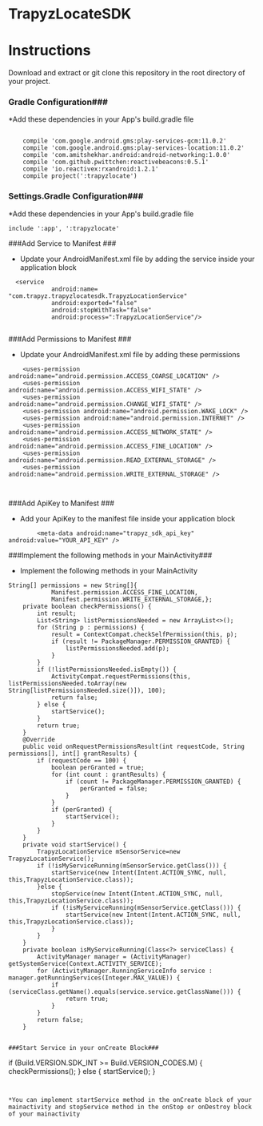 # TrapyzLocateSDK

# Instructions #

Download and extract or git clone this repository in the root directory of your project.
### Gradle Configuration###
*Add these dependencies in your App's build.gradle file

```
    
    compile 'com.google.android.gms:play-services-gcm:11.0.2'
    compile 'com.google.android.gms:play-services-location:11.0.2'
    compile 'com.amitshekhar.android:android-networking:1.0.0'
    compile 'com.github.pwittchen:reactivebeacons:0.5.1'
    compile 'io.reactivex:rxandroid:1.2.1'
    compile project(':trapyzlocate')

```

### Settings.Gradle Configuration###
*Add these dependencies in your App's build.gradle file
```
include ':app', ':trapyzlocate'

```

###Add Service to Manifest ###
* Update your AndroidManifest.xml file by adding the service inside your application block
```
  <service
            android:name= "com.trapyz.trapyzlocatesdk.TrapyzLocationService"
            android:exported="false"
            android:stopWithTask="false"
            android:process=":TrapyzLocationService"/>
            
```

###Add Permissions to Manifest ###
* Update your AndroidManifest.xml file by adding these permissions
```
    <uses-permission android:name="android.permission.ACCESS_COARSE_LOCATION" />
    <uses-permission android:name="android.permission.ACCESS_WIFI_STATE" />
    <uses-permission android:name="android.permission.CHANGE_WIFI_STATE" />
    <uses-permission android:name="android.permission.WAKE_LOCK" />
    <uses-permission android:name="android.permission.INTERNET" />
    <uses-permission android:name="android.permission.ACCESS_NETWORK_STATE" />
    <uses-permission android:name="android.permission.ACCESS_FINE_LOCATION" />
    <uses-permission android:name="android.permission.READ_EXTERNAL_STORAGE" />
    <uses-permission android:name="android.permission.WRITE_EXTERNAL_STORAGE" />
    
    
```

###Add ApiKey to Manifest ###
* Add your ApiKey to the manifest file inside your application block
```
        <meta-data android:name="trapyz_sdk_api_key" android:value="YOUR_API_KEY" />

```

###Implement the following methods in your MainActivity###
* Implement the following methods in your MainActivity
```
String[] permissions = new String[]{
            Manifest.permission.ACCESS_FINE_LOCATION,
            Manifest.permission.WRITE_EXTERNAL_STORAGE,};
    private boolean checkPermissions() {
        int result;
        List<String> listPermissionsNeeded = new ArrayList<>();
        for (String p : permissions) {
            result = ContextCompat.checkSelfPermission(this, p);
            if (result != PackageManager.PERMISSION_GRANTED) {
                listPermissionsNeeded.add(p);
            }
        }
        if (!listPermissionsNeeded.isEmpty()) {
            ActivityCompat.requestPermissions(this, listPermissionsNeeded.toArray(new String[listPermissionsNeeded.size()]), 100);
            return false;
        } else {
            startService();
        }
        return true;
    }
    @Override
    public void onRequestPermissionsResult(int requestCode, String permissions[], int[] grantResults) {
        if (requestCode == 100) {
            boolean perGranted = true;
            for (int count : grantResults) {
                if (count != PackageManager.PERMISSION_GRANTED) {
                    perGranted = false;
                }
            }
            if (perGranted) {
                startService();
            } 
        }
    }
    private void startService() {
        TrapyzLocationService mSensorService=new TrapyzLocationService();
        if (!isMyServiceRunning(mSensorService.getClass())) {
            startService(new Intent(Intent.ACTION_SYNC, null, this,TrapyzLocationService.class));
        }else {
            stopService(new Intent(Intent.ACTION_SYNC, null, this,TrapyzLocationService.class));
            if (!isMyServiceRunning(mSensorService.getClass())) {
                startService(new Intent(Intent.ACTION_SYNC, null, this,TrapyzLocationService.class));
            }
        }
    }
    private boolean isMyServiceRunning(Class<?> serviceClass) {
        ActivityManager manager = (ActivityManager) getSystemService(Context.ACTIVITY_SERVICE);
        for (ActivityManager.RunningServiceInfo service : manager.getRunningServices(Integer.MAX_VALUE)) {
            if (serviceClass.getName().equals(service.service.getClassName())) {
                return true;
            }
        }
        return false;
    }
 
 
###Start Service in your onCreate Block###

``` 
  	
 if (Build.VERSION.SDK_INT >= Build.VERSION_CODES.M) {
            checkPermissions();
        } else {
            startService();
        }

```


*You can implement startService method in the onCreate block of your mainactivity and stopService method in the onStop or onDestroy block of your mainactivity
